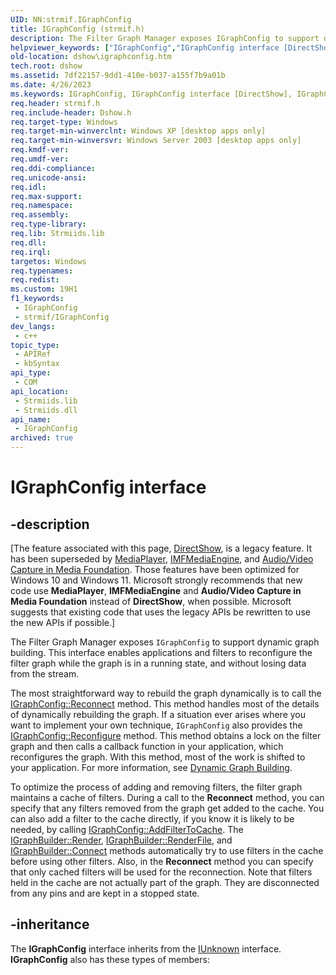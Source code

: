 ```yaml
---
UID: NN:strmif.IGraphConfig
title: IGraphConfig (strmif.h)
description: The Filter Graph Manager exposes IGraphConfig to support dynamic graph building.
helpviewer_keywords: ["IGraphConfig","IGraphConfig interface [DirectShow]","IGraphConfig interface [DirectShow]","described","IGraphConfigInterface","dshow.igraphconfig","strmif/IGraphConfig"]
old-location: dshow\igraphconfig.htm
tech.root: dshow
ms.assetid: 7df22157-9dd1-410e-b037-a155f7b9a01b
ms.date: 4/26/2023
ms.keywords: IGraphConfig, IGraphConfig interface [DirectShow], IGraphConfig interface [DirectShow],described, IGraphConfigInterface, dshow.igraphconfig, strmif/IGraphConfig
req.header: strmif.h
req.include-header: Dshow.h
req.target-type: Windows
req.target-min-winverclnt: Windows XP [desktop apps only]
req.target-min-winversvr: Windows Server 2003 [desktop apps only]
req.kmdf-ver: 
req.umdf-ver: 
req.ddi-compliance: 
req.unicode-ansi: 
req.idl: 
req.max-support: 
req.namespace: 
req.assembly: 
req.type-library: 
req.lib: Strmiids.lib
req.dll: 
req.irql: 
targetos: Windows
req.typenames: 
req.redist: 
ms.custom: 19H1
f1_keywords:
 - IGraphConfig
 - strmif/IGraphConfig
dev_langs:
 - c++
topic_type:
 - APIRef
 - kbSyntax
api_type:
 - COM
api_location:
 - Strmiids.lib
 - Strmiids.dll
api_name:
 - IGraphConfig
archived: true
---
```


# IGraphConfig interface


## -description

\[The feature associated with this page, [DirectShow](/windows/win32/directshow/directshow), is a legacy feature. It has been superseded by [MediaPlayer](/uwp/api/Windows.Media.Playback.MediaPlayer), [IMFMediaEngine](/windows/win32/api/mfmediaengine/nn-mfmediaengine-imfmediaengine), and [Audio/Video Capture in Media Foundation](/windows/win32/medfound/audio-video-capture-in-media-foundation). Those features have been optimized for Windows 10 and Windows 11. Microsoft strongly recommends that new code use **MediaPlayer**, **IMFMediaEngine** and **Audio/Video Capture in Media Foundation** instead of **DirectShow**, when possible. Microsoft suggests that existing code that uses the legacy APIs be rewritten to use the new APIs if possible.\]

The Filter Graph Manager exposes <code>IGraphConfig</code> to support dynamic graph building. This interface enables applications and filters to reconfigure the filter graph while the graph is in a running state, and without losing data from the stream.

The most straightforward way to rebuild the graph dynamically is to call the <a href="/windows/desktop/api/strmif/nf-strmif-igraphconfig-reconnect">IGraphConfig::Reconnect</a> method. This method handles most of the details of dynamically rebuilding the graph. If a situation ever arises where you want to implement your own technique, <code>IGraphConfig</code> also provides the <a href="/windows/desktop/api/strmif/nf-strmif-igraphconfig-reconfigure">IGraphConfig::Reconfigure</a> method. This method obtains a lock on the filter graph and then calls a callback function in your application, which reconfigures the graph. With this method, most of the work is shifted to your application. For more information, see <a href="/windows/desktop/DirectShow/dynamic-graph-building">Dynamic Graph Building</a>.

To optimize the process of adding and removing filters, the filter graph maintains a cache of filters. During a call to the <b>Reconnect</b> method, you can specify that any filters removed from the graph get added to the cache. You can also add a filter to the cache directly, if you know it is likely to be needed, by calling <a href="/windows/desktop/api/strmif/nf-strmif-igraphconfig-addfiltertocache">IGraphConfig::AddFilterToCache</a>. The <a href="/windows/desktop/api/strmif/nf-strmif-igraphbuilder-render">IGraphBuilder::Render</a>, <a href="/windows/desktop/api/strmif/nf-strmif-igraphbuilder-renderfile">IGraphBuilder::RenderFile</a>, and <a href="/windows/desktop/api/strmif/nf-strmif-igraphbuilder-connect">IGraphBuilder::Connect</a> methods automatically try to use filters in the cache before using other filters. Also, in the <b>Reconnect</b> method you can specify that only cached filters will be used for the reconnection. Note that filters held in the cache are not actually part of the graph. They are disconnected from any pins and are kept in a stopped state.

## -inheritance

The <b>IGraphConfig</b> interface inherits from the <a href="/windows/desktop/api/unknwn/nn-unknwn-iunknown">IUnknown</a> interface. <b>IGraphConfig</b> also has these types of members:

